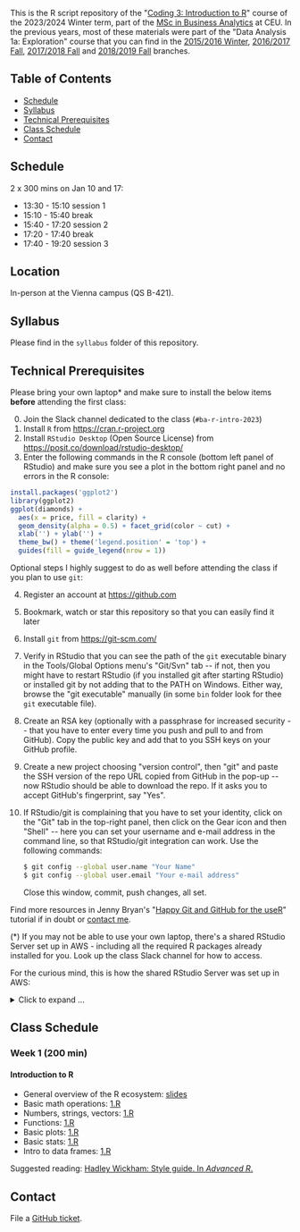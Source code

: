 This is the R script repository of the "[Coding 3: Introduction to R](https://courses.ceu.edu/courses/2023-2024/coding-3-introduction-r)" course of the 2023/2024 Winter term, part of the [MSc in Business Analytics](https://courses.ceu.edu/programs/ms/master-science-business-analytics) at CEU. In the previous years, most of these materials were part of the "Data Analysis 1a: Exploration" course that you can find in the [2015/2016 Winter](https://github.com/daroczig/CEU-R-lab/tree/2016), [2016/2017 Fall](https://github.com/daroczig/CEU-R-lab/tree/2017), [2017/2018 Fall](https://github.com/daroczig/CEU-R-lab/tree/2018) and [2018/2019 Fall](https://github.com/daroczig/CEU-R-lab/tree/2018-fall) branches.

## Table of Contents

* [Schedule](https://github.com/daroczig/CEU-DV2#schedule)
* [Syllabus](https://github.com/daroczig/CEU-DV2#syllabus)
* [Technical Prerequisites](https://github.com/daroczig/CEU-DV2#technical-prerequisites)
* [Class Schedule](https://github.com/daroczig/CEU-DV2#class-schedule)
* [Contact](https://github.com/daroczig/CEU-DV2#contacts)

## Schedule

2 x 300 mins on Jan 10 and 17:

* 13:30 - 15:10 session 1
* 15:10 - 15:40 break
* 15:40 - 17:20 session 2
* 17:20 - 17:40 break
* 17:40 - 19:20 session 3

## Location

In-person at the Vienna campus (QS B-421).

## Syllabus

Please find in the `syllabus` folder of this repository.

## Technical Prerequisites

Please bring your own laptop* and make sure to install the below items **before** attending the first class:

0. Join the Slack channel dedicated to the class (`#ba-r-intro-2023`)
1. Install `R` from https://cran.r-project.org
2. Install `RStudio Desktop` (Open Source License) from https://posit.co/download/rstudio-desktop/
3. Enter the following commands in the R console (bottom left panel of RStudio) and make sure you see a plot in the bottom right panel and no errors in the R console:

```r
install.packages('ggplot2')
library(ggplot2)
ggplot(diamonds) +
  aes(x = price, fill = clarity) +
  geom_density(alpha = 0.5) + facet_grid(color ~ cut) +
  xlab('') + ylab('') +
  theme_bw() + theme('legend.position' = 'top') +
  guides(fill = guide_legend(nrow = 1))
```

Optional steps I highly suggest to do as well before attending the class if you plan to use `git`:

4. Register an account at https://github.com
5. Bookmark, watch or star this repository so that you can easily find it later
6. Install `git` from https://git-scm.com/
7. Verify in RStudio that you can see the path of the `git` executable binary in the Tools/Global Options menu's "Git/Svn" tab -- if not, then you might have to restart RStudio (if you installed git after starting RStudio) or installed git by not adding that to the PATH on Windows. Either way, browse the "git executable" manually (in some `bin` folder look for thee `git` executable file).
8. Create an RSA key (optionally with a passphrase for increased security -- that you have to enter every time you push and pull to and from GitHub). Copy the public key and add that to you SSH keys on your GitHub profile.
9. Create a new project choosing "version control", then "git" and paste the SSH version of the repo URL copied from GitHub in the pop-up -- now RStudio should be able to download the repo. If it asks you to accept GitHub's fingerprint, say "Yes".
10. If RStudio/git is complaining that you have to set your identity, click on the "Git" tab in the top-right panel, then click on the Gear icon and then "Shell" -- here you can set your username and e-mail address in the command line, so that RStudio/git integration can work. Use the following commands:

    ```sh
    $ git config --global user.name "Your Name"
    $ git config --global user.email "Your e-mail address"
    ```
    Close this window, commit, push changes, all set.

Find more resources in Jenny Bryan's "[Happy Git and GitHub for the useR](http://happygitwithr.com/)" tutorial if in doubt or [contact me](#contact).

(*) If you may not be able to use your own laptop, there's a shared RStudio Server set up in AWS - including all the required R packages already installed for you. Look up the class Slack channel for how to access.

For the curious mind, this is how the shared RStudio Server was set up in AWS: <details><summary>Click to expand ...</summary>

💪 Installing software:

```
# most recent R builds
wget -q -O- https://cloud.r-project.org/bin/linux/ubuntu/marutter_pubkey.asc | sudo tee -a /etc/apt/trusted.gpg.d/cran_ubuntu_key.asc
echo "deb [arch=amd64] https://cloud.r-project.org/bin/linux/ubuntu jammy-cran40/" | sudo tee -a /etc/apt/sources.list.d/cran_r.list
sudo apt-key adv --keyserver keyserver.ubuntu.com --recv-keys 67C2D66C4B1D4339 51716619E084DAB9
sudo apt update && sudo apt upgrade
sudo apt install r-base
# apt builds of all CRAN packages
wget -q -O- https://eddelbuettel.github.io/r2u/assets/dirk_eddelbuettel_key.asc | sudo tee -a /etc/apt/trusted.gpg.d/cranapt_key.asc
echo "deb [arch=amd64] https://r2u.stat.illinois.edu/ubuntu jammy main" | sudo tee -a /etc/apt/sources.list.d/cranapt.list
sudo apt update
# install some R packages
sudo apt install -y r-cran-ggplot2 r-cran-ggally r-cran-readxl
sudo apt install -y r-cran-data.table
sudo apt install -y r-cran-glue r-cran-logger
# install RStudio IDE
sudo apt install -y r-base gdebi-core
wget https://download2.rstudio.org/server/jammy/amd64/rstudio-server-2023.12.0-369-amd64.deb
sudo gdebi rstudio-server-*.deb
# never do this in prod
echo "www-port=80" | sudo tee -a /etc/rstudio/rserver.conf
sudo rstudio-server restart
```

💪 Creating users

```r
secret <- 'something super secret' # e.g. digest::digest(1, algo="sha1")
users <- c('list', 'of', 'users')

library(logger)
library(glue)
for (user in users) {

  ## remove invalid character
  user <- sub('@.*', '', user)
  user <- sub('-', '_', user)
  user <- sub('.', '_', user, fixed = TRUE)
  user <- tolower(user)

  log_info('Creating {user}')
  system(glue("sudo adduser --disabled-password --quiet --gecos '' {user}"))

  log_info('Setting password for {user}')
  system(glue("echo '{user}:{secret}' | sudo chpasswd")) # note the single quotes + placement of sudo

  log_info('Adding {user} to sudo group')
  system(glue('sudo adduser {user} sudo'))

}
```
</details>

## Class Schedule

### Week 1 (200 min)

#### Introduction to R

* General overview of the R ecosystem: [slides](http://bit.ly/CEU-R-intro-2023)
* Basic math operations: [1.R](1.R#L1)
* Numbers, strings, vectors: [1.R](1.R#L12)
* Functions: [1.R](1.R#L43)
* Basic plots: [1.R](1.R#L62)
* Basic stats: [1.R](1.R#L84)
* Intro to data frames: [1.R](1.R#L102)

Suggested reading: [Hadley Wickham: Style guide. In *Advanced R*.](http://adv-r.had.co.nz/Style.html)

## Contact

File a [GitHub ticket](https://github.com/daroczig/CEU-R-lab/issues).
